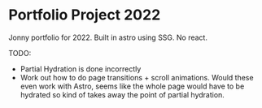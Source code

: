 # Portfolio Project 2022

Jonny portfolio for 2022. Built in astro using SSG. No react.

TODO:
- Partial Hydration is done incorrectly
- Work out how to do page transitions + scroll animations. Would these even work with Astro, seems like the whole page would have to be hydrated so kind of takes away the point of partial hydration.
